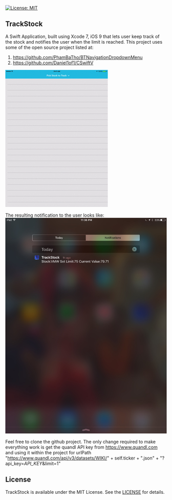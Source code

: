 [![License: MIT](https://img.shields.io/badge/license-MIT-blue.svg?style=flat)](https://github.com/arjunkchr/TrackStock/blob/master/LICENSE)

## TrackStock
A Swift Application, built using Xcode 7, iOS 9 that lets user keep track of the stock and notifies the user when the limit is reached. This project uses some of the open source project listed at:
  1.  https://github.com/PhamBaTho/BTNavigationDropdownMenu
  2.  https://github.com/Daniel1of1/CSwiftV

![alt tag](https://github.com/arjunkchr/TrackStock/blob/master/Assets/Demo.gif)

The resulting notification to the user looks like:
![alt tag](https://github.com/arjunkchr/TrackStock/blob/master/Assets/Notification.jpg)

Feel free to clone the github project. The only change required to make everything work is get the quandl API key from https://www.quandl.com and using it within the project for urlPath "https://www.quandl.com/api/v3/datasets/WIKI/" + self.ticker + ".json" + "?api_key=*API_KEY*&limit=1"


## License
TrackStock is available under the MIT License. See the [LICENSE](https://github.com/arjunkchr/TrackStock/blob/master/LICENSE) for details.
